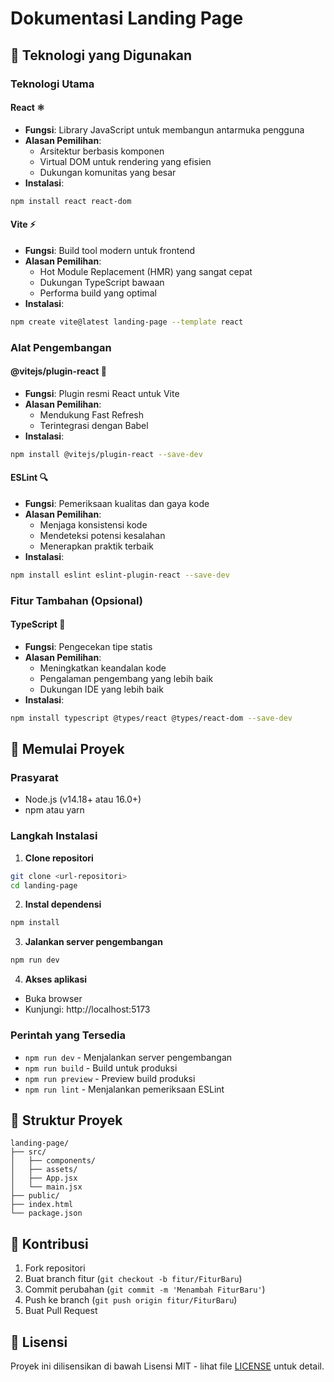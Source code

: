 # Dokumentasi Landing Page

## 🚀 Teknologi yang Digunakan

### Teknologi Utama

#### React ⚛️
- **Fungsi**: Library JavaScript untuk membangun antarmuka pengguna
- **Alasan Pemilihan**: 
  - Arsitektur berbasis komponen
  - Virtual DOM untuk rendering yang efisien
  - Dukungan komunitas yang besar
- **Instalasi**:
```bash
npm install react react-dom
```

#### Vite ⚡
- **Fungsi**: Build tool modern untuk frontend
- **Alasan Pemilihan**:
  - Hot Module Replacement (HMR) yang sangat cepat
  - Dukungan TypeScript bawaan
  - Performa build yang optimal
- **Instalasi**:
```bash
npm create vite@latest landing-page --template react
```

### Alat Pengembangan

#### @vitejs/plugin-react 🔌
- **Fungsi**: Plugin resmi React untuk Vite
- **Alasan Pemilihan**: 
  - Mendukung Fast Refresh
  - Terintegrasi dengan Babel
- **Instalasi**:
```bash
npm install @vitejs/plugin-react --save-dev
```

#### ESLint 🔍
- **Fungsi**: Pemeriksaan kualitas dan gaya kode
- **Alasan Pemilihan**:
  - Menjaga konsistensi kode
  - Mendeteksi potensi kesalahan
  - Menerapkan praktik terbaik
- **Instalasi**:
```bash
npm install eslint eslint-plugin-react --save-dev
```

### Fitur Tambahan (Opsional)

#### TypeScript 📝
- **Fungsi**: Pengecekan tipe statis
- **Alasan Pemilihan**:
  - Meningkatkan keandalan kode
  - Pengalaman pengembang yang lebih baik
  - Dukungan IDE yang lebih baik
- **Instalasi**:
```bash
npm install typescript @types/react @types/react-dom --save-dev
```

## 🚀 Memulai Proyek

### Prasyarat
- Node.js (v14.18+ atau 16.0+)
- npm atau yarn

### Langkah Instalasi

1. **Clone repositori**
```bash
git clone <url-repositori>
cd landing-page
```

2. **Instal dependensi**
```bash
npm install
```

3. **Jalankan server pengembangan**
```bash
npm run dev
```

4. **Akses aplikasi**
- Buka browser
- Kunjungi: http://localhost:5173

### Perintah yang Tersedia

- `npm run dev` - Menjalankan server pengembangan
- `npm run build` - Build untuk produksi
- `npm run preview` - Preview build produksi
- `npm run lint` - Menjalankan pemeriksaan ESLint

## 📁 Struktur Proyek

```
landing-page/
├── src/
│   ├── components/
│   ├── assets/
│   ├── App.jsx
│   └── main.jsx
├── public/
├── index.html
└── package.json
```

## 🤝 Kontribusi

1. Fork repositori
2. Buat branch fitur (`git checkout -b fitur/FiturBaru`)
3. Commit perubahan (`git commit -m 'Menambah FiturBaru'`)
4. Push ke branch (`git push origin fitur/FiturBaru`)
5. Buat Pull Request

## 📝 Lisensi

Proyek ini dilisensikan di bawah Lisensi MIT - lihat file [LICENSE](LICENSE) untuk detail.
